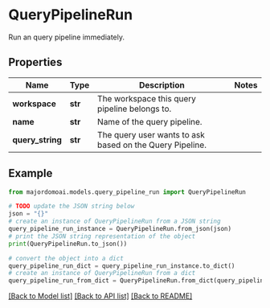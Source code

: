# QueryPipelineRun

Run an query pipeline immediately.

## Properties

Name | Type | Description | Notes
------------ | ------------- | ------------- | -------------
**workspace** | **str** | The workspace this query pipeline belongs to. | 
**name** | **str** | Name of the query pipeline. | 
**query_string** | **str** | The query user wants to ask based on the Query Pipeline. | 

## Example

```python
from majordomoai.models.query_pipeline_run import QueryPipelineRun

# TODO update the JSON string below
json = "{}"
# create an instance of QueryPipelineRun from a JSON string
query_pipeline_run_instance = QueryPipelineRun.from_json(json)
# print the JSON string representation of the object
print(QueryPipelineRun.to_json())

# convert the object into a dict
query_pipeline_run_dict = query_pipeline_run_instance.to_dict()
# create an instance of QueryPipelineRun from a dict
query_pipeline_run_from_dict = QueryPipelineRun.from_dict(query_pipeline_run_dict)
```
[[Back to Model list]](../README.md#documentation-for-models) [[Back to API list]](../README.md#documentation-for-api-endpoints) [[Back to README]](../README.md)


